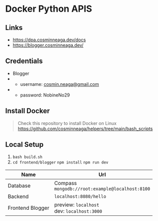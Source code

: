 # Docker Python APIS

## Links
- https://dpa.cosminneaga.dev/docs
- https://blogger.cosminneaga.dev/

## Credentials
- Blogger
- - username: cosmin.neaga@gmail.com
- - password: NobineNo29

## Install Docker
> Check this repository to install Docker on Linux
https://github.com/cosminneaga/helpers/tree/main/bash_scripts

## Local Setup

1. `bash build.sh`
2. `cd frontend/blogger` `npm install` `npm run dev`


| Name             | Url                                                |
| ---------------- | -------------------------------------------------- |
| Database         | Compass<br>`mongodb://root:example@localhost:8100` |
| Backend          | `localhost:8080/hello`                             |
| Frontend Blogger | preview: `localhost`<br> dev: `localhost:3000`     |
